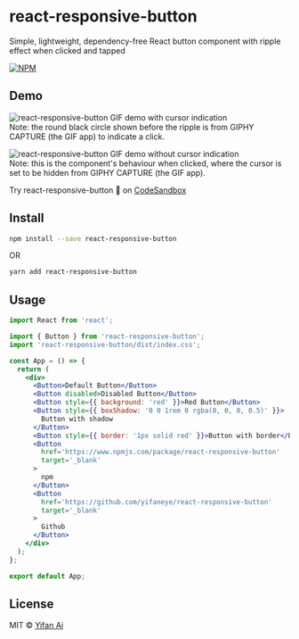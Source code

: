 # react-responsive-button

Simple, lightweight, dependency-free React button component with ripple effect when clicked and tapped

[![NPM](https://img.shields.io/npm/v/react-responsive-button.svg)](https://www.npmjs.com/package/react-responsive-button)

## Demo

![react-responsive-button GIF demo with cursor indication](https://yifanai.s3-ap-southeast-2.amazonaws.com/button/buttons-with-cursor.gif) \
Note: the round black circle shown before the ripple is from GIPHY CAPTURE (the GIF app) to indicate a click.

![react-responsive-button GIF demo without cursor indication](https://yifanai.s3-ap-southeast-2.amazonaws.com/button/buttons-no-cursor.gif) \
Note: this is the component's behaviour when clicked, where the cursor is set to be hidden from GIPHY CAPTURE (the GIF app).

Try react-responsive-button 🚀 on [CodeSandbox](https://codesandbox.io/s/react-responsive-button-nvn2x?file=/src/App.js)

## Install

```bash
npm install --save react-responsive-button
```
OR
```bash
yarn add react-responsive-button
```

## Usage

```jsx
import React from 'react';

import { Button } from 'react-responsive-button';
import 'react-responsive-button/dist/index.css';

const App = () => {
  return (
    <div>
      <Button>Default Button</Button>
      <Button disabled>Disabled Button</Button>
      <Button style={{ background: 'red' }}>Red Button</Button>
      <Button style={{ boxShadow: '0 0 1rem 0 rgba(0, 0, 0, 0.5)' }}>
        Button with shadow
      </Button>
      <Button style={{ border: '1px solid red' }}>Button with border</Button>
      <Button
        href='https://www.npmjs.com/package/react-responsive-button'
        target='_blank'
      >
        npm
      </Button>
      <Button
        href='https://github.com/yifaneye/react-responsive-button'
        target='_blank'
      >
        Github
      </Button>
    </div>
  );
};

export default App;
```

## License

MIT © [Yifan Ai](https://github.com/yifaneye/react-responsive-button)
